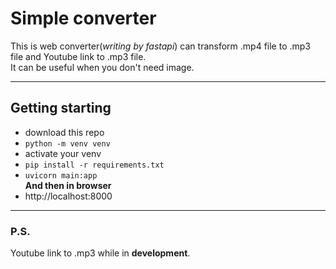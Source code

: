# Simple converter

This is web converter(*writing by fastapi*) can transform .mp4 file to .mp3 file and Youtube link to .mp3 file.  
It can be useful when you don't need image.  
  
---
## Getting starting
- download this repo
- ```python -m venv venv```
- activate your venv
- ```pip install -r requirements.txt```
- ```uvicorn main:app```  
**And then in browser**
- http://localhost:8000
  
---
  
### P.S.
Youtube link to .mp3 while in **development**.